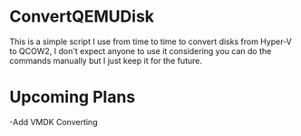 # ConvertQEMUDisk
This is a simple script I use from time to time to convert disks from Hyper-V to QCOW2, I don't expect anyone to use it considering you can do the commands manually but I just keep it for the future.

# Upcoming Plans

-Add VMDK Converting
